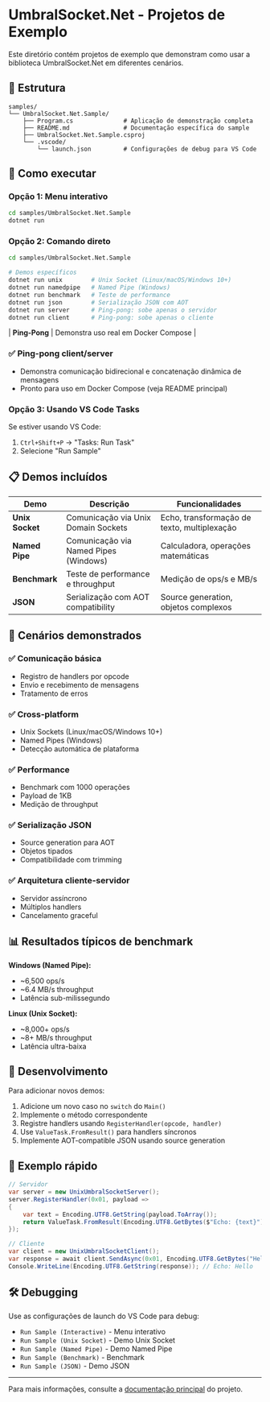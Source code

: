 # UmbralSocket.Net - Projetos de Exemplo

Este diretório contém projetos de exemplo que demonstram como usar a biblioteca UmbralSocket.Net em diferentes cenários.

## 📁 Estrutura

```
samples/
└── UmbralSocket.Net.Sample/
    ├── Program.cs              # Aplicação de demonstração completa
    ├── README.md               # Documentação específica do sample
    ├── UmbralSocket.Net.Sample.csproj
    └── .vscode/
        └── launch.json         # Configurações de debug para VS Code
```

## 🚀 Como executar

### Opção 1: Menu interativo
```bash
cd samples/UmbralSocket.Net.Sample
dotnet run
```


### Opção 2: Comando direto
```bash
cd samples/UmbralSocket.Net.Sample

# Demos específicos
dotnet run unix        # Unix Socket (Linux/macOS/Windows 10+)
dotnet run namedpipe   # Named Pipe (Windows)
dotnet run benchmark   # Teste de performance
dotnet run json        # Serialização JSON com AOT
dotnet run server      # Ping-pong: sobe apenas o servidor
dotnet run client      # Ping-pong: sobe apenas o cliente
```
| **Ping-Pong** | Demonstra uso real em Docker Compose |
### ✅ Ping-pong client/server
- Demonstra comunicação bidirecional e concatenação dinâmica de mensagens
- Pronto para uso em Docker Compose (veja README principal)

### Opção 3: Usando VS Code Tasks
Se estiver usando VS Code:
1. `Ctrl+Shift+P` → "Tasks: Run Task"
2. Selecione "Run Sample"

## 📋 Demos incluídos

| Demo | Descrição | Funcionalidades |
|------|-----------|----------------|
| **Unix Socket** | Comunicação via Unix Domain Sockets | Echo, transformação de texto, multiplexação |
| **Named Pipe** | Comunicação via Named Pipes (Windows) | Calculadora, operações matemáticas |
| **Benchmark** | Teste de performance e throughput | Medição de ops/s e MB/s |
| **JSON** | Serialização com AOT compatibility | Source generation, objetos complexos |

## 🎯 Cenários demonstrados

### ✅ Comunicação básica
- Registro de handlers por opcode
- Envio e recebimento de mensagens
- Tratamento de erros

### ✅ Cross-platform
- Unix Sockets (Linux/macOS/Windows 10+)
- Named Pipes (Windows)
- Detecção automática de plataforma

### ✅ Performance
- Benchmark com 1000 operações
- Payload de 1KB
- Medição de throughput

### ✅ Serialização JSON
- Source generation para AOT
- Objetos tipados
- Compatibilidade com trimming

### ✅ Arquitetura cliente-servidor
- Servidor assíncrono
- Múltiplos handlers
- Cancelamento graceful

## 📊 Resultados típicos de benchmark

**Windows (Named Pipe):**
- ~6,500 ops/s
- ~6.4 MB/s throughput
- Latência sub-milissegundo

**Linux (Unix Socket):**
- ~8,000+ ops/s
- ~8+ MB/s throughput
- Latência ultra-baixa

## 🔧 Desenvolvimento

Para adicionar novos demos:

1. Adicione um novo caso no `switch` do `Main()`
2. Implemente o método correspondente
3. Registre handlers usando `RegisterHandler(opcode, handler)`
4. Use `ValueTask.FromResult()` para handlers síncronos
5. Implemente AOT-compatible JSON usando source generation

## 📝 Exemplo rápido

```csharp
// Servidor
var server = new UnixUmbralSocketServer();
server.RegisterHandler(0x01, payload =>
{
    var text = Encoding.UTF8.GetString(payload.ToArray());
    return ValueTask.FromResult(Encoding.UTF8.GetBytes($"Echo: {text}"));
});

// Cliente
var client = new UnixUmbralSocketClient();
var response = await client.SendAsync(0x01, Encoding.UTF8.GetBytes("Hello"));
Console.WriteLine(Encoding.UTF8.GetString(response)); // Echo: Hello
```

## 🛠 Debugging

Use as configurações de launch do VS Code para debug:
- `Run Sample (Interactive)` - Menu interativo
- `Run Sample (Unix Socket)` - Demo Unix Socket
- `Run Sample (Named Pipe)` - Demo Named Pipe
- `Run Sample (Benchmark)` - Benchmark
- `Run Sample (JSON)` - Demo JSON

---

Para mais informações, consulte a [documentação principal](../README.md) do projeto.
